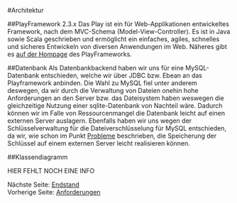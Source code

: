 #Architektur

##PlayFramework 2.3.x
Das Play ist ein für Web-Applikationen entwickeltes Framework, nach dem MVC-Schema (Model-View-Controller).
Es ist in Java sowie Scala geschrieben und ermöglicht ein einfaches, agiles, schnelles und sicheres Entwickeln von diversen Anwendungen im Web. Näheres gibt es [auf der Hompage](https://www.playframework.com/) des PlayFrameworks.

##Datenbank
Als Datenbankbackend haben wir uns für eine MySQL-Datenbank entschieden, welche wir über JDBC bzw. Ebean an das Playframework anbinden. Die Wahl zu MySQL fiel unter anderem deswegen, da wir durch die Verwaltung von Dateien onehin hohe Anforderungen an den Server bzw. das Dateisystem haben weswegen die gleichzeitige Nutzung einer sqlite-Datenbank von Nachteil wäre. Dadurch können wir im Falle von Ressourcenmangel die Datenbank leicht auf einen externen Server auslagern.
Ebenfalls haben wir uns wegen der Schlüsselverwaltung für die Dateiverschlüsselung für MySQL entschieden, da wir, wie schon im Punkt [Probleme](06_PROBLEME.md) beschrieben, die Speicherung der Schlüssel auf einem externen Server leicht realisieren können.

##Klassendiagramm

HIER FEHLT NOCH EINE INFO

Nächste Seite: [Endstand](04_ENDSTAND.md)<br/>
Vorherige Seite: [Anforderungen](02_ANFORDERUNGEN.md)
